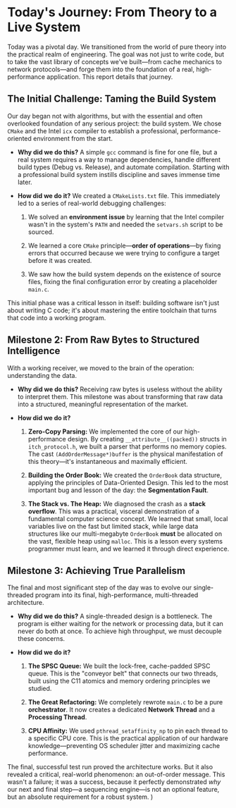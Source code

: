 # Today's Journey: From Theory to a Live System

Today was a pivotal day. We transitioned from the world of pure theory into the practical realm of engineering. The goal was not just to write code, but to take the vast library of concepts we've built—from cache mechanics to network protocols—and forge them into the foundation of a real, high-performance application. This report details that journey.

## The Initial Challenge: Taming the Build System

Our day began not with algorithms, but with the essential and often overlooked foundation of any serious project: the build system. We chose `CMake` and the Intel `icx` compiler to establish a professional, performance-oriented environment from the start.

* **Why did we do this?** A simple `gcc` command is fine for one file, but a real system requires a way to manage dependencies, handle different build types (Debug vs. Release), and automate compilation. Starting with a professional build system instills discipline and saves immense time later.

* **How did we do it?** We created a `CMakeLists.txt` file. This immediately led to a series of real-world debugging challenges:

  1. We solved an **environment issue** by learning that the Intel compiler wasn't in the system's `PATH` and needed the `setvars.sh` script to be sourced.

  2. We learned a core `CMake` principle—**order of operations**—by fixing errors that occurred because we were trying to configure a target before it was created.

  3. We saw how the build system depends on the existence of source files, fixing the final configuration error by creating a placeholder `main.c`.

This initial phase was a critical lesson in itself: building software isn't just about writing C code; it's about mastering the entire toolchain that turns that code into a working program.

## Milestone 2: From Raw Bytes to Structured Intelligence

With a working receiver, we moved to the brain of the operation: understanding the data.

* **Why did we do this?** Receiving raw bytes is useless without the ability to interpret them. This milestone was about transforming that raw data into a structured, meaningful representation of the market.

* **How did we do it?**

  1. **Zero-Copy Parsing:** We implemented the core of our high-performance design. By creating `__attribute__((packed))` structs in `itch_protocol.h`, we built a parser that performs no memory copies. The cast `(AddOrderMessage*)buffer` is the physical manifestation of this theory—it's instantaneous and maximally efficient.

  2. **Building the Order Book:** We created the `OrderBook` data structure, applying the principles of Data-Oriented Design. This led to the most important bug and lesson of the day: the **Segmentation Fault**.

  3. **The Stack vs. The Heap:** We diagnosed the crash as a **stack overflow**. This was a practical, visceral demonstration of a fundamental computer science concept. We learned that small, local variables live on the fast but limited stack, while large data structures like our multi-megabyte `OrderBook` **must** be allocated on the vast, flexible heap using `malloc`. This is a lesson every systems programmer must learn, and we learned it through direct experience.

## Milestone 3: Achieving True Parallelism

The final and most significant step of the day was to evolve our single-threaded program into its final, high-performance, multi-threaded architecture.

* **Why did we do this?** A single-threaded design is a bottleneck. The program is either waiting for the network or processing data, but it can never do both at once. To achieve high throughput, we must decouple these concerns.

* **How did we do it?**

  1. **The SPSC Queue:** We built the lock-free, cache-padded SPSC queue. This is the "conveyor belt" that connects our two threads, built using the C11 atomics and memory ordering principles we studied.

  2. **The Great Refactoring:** We completely rewrote `main.c` to be a pure **orchestrator**. It now creates a dedicated **Network Thread** and a **Processing Thread**.

  3. **CPU Affinity:** We used `pthread_setaffinity_np` to pin each thread to a specific CPU core. This is the practical application of our hardware knowledge—preventing OS scheduler jitter and maximizing cache performance.

The final, successful test run proved the architecture works. But it also revealed a critical, real-world phenomenon: an out-of-order message. This wasn't a failure; it was a success, because it perfectly demonstrated *why* our next and final step—a sequencing engine—is not an optional feature, but an absolute requirement for a robust system.
)
